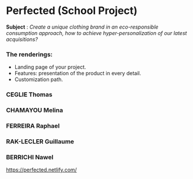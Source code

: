 # Perfected (School Project)

**Subject** : 
*Create a unique clothing brand in an eco-responsible consumption approach, how to achieve hyper-personalization of our latest acquisitions?*

### The renderings: 
* Landing page of your project.
* Features: presentation of the product in every detail.
* Customization path.


### CEGLIE Thomas

### CHAMAYOU Melina

### FERREIRA Raphael

### RAK-LECLER Guillaume

### BERRICHI Nawel

 https://perfected.netlify.com/
